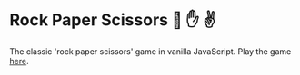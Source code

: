 # Rock Paper Scissors :punch: :raised_hand: :v:

The classic 'rock paper scissors' game in vanilla JavaScript. Play the game [here](https://toowee-le.github.io/rock-paper-scissors/).
